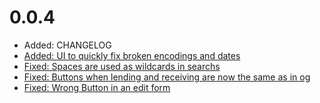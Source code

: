 # 0.0.4

 * Added: CHANGELOG
 * [Added: UI to quickly fix broken encodings and dates](https://git.cs.upb.de/ljan/klausurtool-ror/issues/9)
 * [Fixed: Spaces are used as wildcards in searchs](https://git.cs.upb.de/ljan/klausurtool-ror/issues/2)
 * [Fixed: Buttons when lending and receiving are now the same as in og](https://git.cs.upb.de/ljan/klausurtool-ror/issues/4)
 * [Fixed: Wrong Button in an edit form](https://git.cs.upb.de/ljan/klausurtool-ror/issues/10)